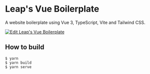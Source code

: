 # Leap's Vue Boilerplate
A website boilerplate using Vue 3, TypeScript, Vite and Tailwind CSS.

[![Edit Leap's Vue Boilerplate](https://codesandbox.io/static/img/play-codesandbox.svg)](https://codesandbox.io/s/leaps-vue-boilerplate-guwbx?theme=dark)

## How to build
```shell
$ yarn
$ yarn build
$ yarn serve
```
